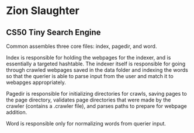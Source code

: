 # Zion Slaughter

## CS50 Tiny Search Engine

Common assembles three core files: index, pagedir, and word.

Index is responsible for holding the webpages for the indexer, and is
essentially a targeted hashtable. The indexer itself is responsible for
going through crawled webpages saved in the data folder and indexing the words
so that the querier is able to parse input from the user and match it to webapges
appropriately.

Pagedir is responsible for initializing directories for crawls, saving pages to
the page directory, validates page directories that were made by the crawler (contains
a .crawler file), and parses paths to prepare for webpage addition.

Word is responsible only for normalizing words from querier input.